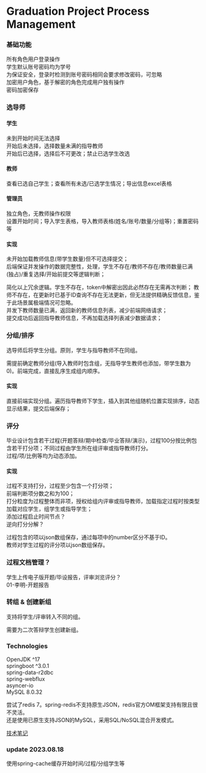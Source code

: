 # Graduation Project Process Management

### 基础功能

所有角色用户登录操作  
学生默认账号密码均为学号  
为保证安全，登录时检测到账号密码相同会要求修改密码，可忽略  
加密用户角色，基于解密的角色完成用户独有操作    
密码加密保存

### 选导师

#### 学生

未到开始时间无法选择  
开始后未选择，选择数量未满的指导教师  
开始后已选择，选择后不可更改；禁止已选学生改选

#### 教师

查看已选自己学生；查看所有未选/已选学生情况；导出信息excel表格

#### 管理员

独立角色，无教师操作权限  
设置开始时间；导入学生表格，导入教师表格(姓名/账号/数量/分组等)；重置密码等

#### 实现

未开始加载教师信息(带学生数量)但不可选择提交；  
后端保证并发操作的数据完整性，处理，学生不存在/教师不存在/教师数量已满(独占)/重复选择/开始前提交等逻辑判断；

简化以上冗余逻辑。学生不存在，token中解密出因此必然存在无需再次判断；
教师不存在，在更新时已基于ID查询不存在无法更新，但无法提供精确反馈信息，鉴于此场景属极端情况可忽略。  
并发下教师数量已满，返回新的教师信息列表，减少前端网络请求；  
提交成功后返回指导教师信息，不再加载选择列表减少数据请求；

### 分组/排序

选导师后将学生分组。原则，学生与指导教师不在同组。

需提前确定教师分组(导入教师时包含组，无指导学生教师也添加，带学生数为0)。前端完成，直接乱序生成组内顺序。

#### 实现

直接前端实现分组。遍历指导教师下学生，插入到其他组随机位置实现排序，动态显示结果，提交后端保存；

### 评分

毕业设计包含若干过程(开题答辩/期中检查/毕业答辩/演示)，过程100分按比例包含若干打分项；不同过程由学生所在组评审或指导教师打分。  
过程/项/比例等均为动态添加。

#### 实现

过程不支持打分，过程至少包含一个打分项；  
前端判断项分数之和为100；  
打分粒度为过程整体而非项，授权给组内评审或指导教师，加载指定过程时按类型加载对应学生，组学生或指导学生；    
添加过程启止时间节点？  
逆向打分分解？

过程包含的项以json数组保存，通过每项中的number区分不基于ID。  
教师对学生过程的评分项以json数组保存。

### 过程文档管理？

学生上传电子版开题/毕设报告，评审浏览评分？  
01-李明-开题报告

### 转组 & 创建新组

支持将学生/评审转入不同的组。

需要为二次答辩学生创建新组。

### Technologies

OpenJDK ^17  
springboot ^3.0.1  
spring-data-r2dbc   
spring-webflux   
asyncer-io    
MySQL 8.0.32

尝试了redis 7。spring-redis不支持原生JSON，redis官方OM框架支持有限且很不灵活。  
还是使用已原生支持JSON的MySQL，采用SQL/NoSQL混合开发模式。

[技术笔记](./techs.md)

### update 2023.08.18
使用spring-cache缓存开始时间/过程/分组学生等